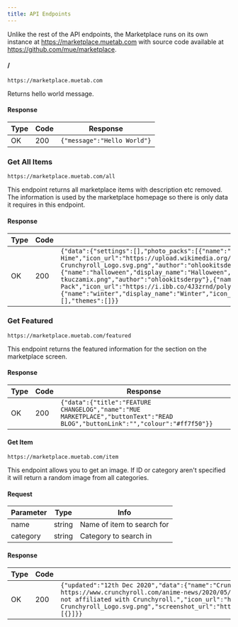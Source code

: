 ```yaml
---
title: API Endpoints
---
```


Unlike the rest of the API endpoints, the Marketplace runs on its own instance at https://marketplace.muetab.com with source code available at https://github.com/mue/marketplace.

#### /
```https://marketplace.muetab.com```

Returns hello world message.
#### Response
Type | Code | Response
--- | --- | ---
OK | 200 | ```{"message":"Hello World"}```
### Get All Items
```https://marketplace.muetab.com/all```

This endpoint returns all marketplace items with description etc removed. The information is used by the marketplace homepage so there is only data it requires in this endpoint.
#### Response
Type | Code | Response
--- | --- | ---
OK | 200 | ```{"data":{"settings":[],"photo_packs":[{"name":"crunchyroll_hime","display_name":"Crunchyroll Hime","icon_url":"https://upload.wikimedia.org/wikipedia/en/thumb/f/f6/Crunchyroll_Logo.svg/1200px-Crunchyroll_Logo.svg.png","author":"ohlookitsderpy"},{"name":"halloween","display_name":"Halloween","icon_url":"https://publicdomainvectors.org/photos/hattedpumpkin-tkuczamix.png","author":"ohlookitsderpy"},{"name":"low_poly","display_name":"Low Poly Pack","icon_url":"https://i.ibb.co/4J3zrnd/polypacklogo.png","author":"Jack Shanks"},{"name":"winter","display_name":"Winter","icon_url":"https://i.imgur.com/wDMOsaP.png","author":"eartharoid"}],"quote_packs":[],"themes":[]}}```

### Get Featured
```https://marketplace.muetab.com/featured```

This endpoint returns the featured information for the section on the marketplace screen.
#### Response
Type | Code | Response
--- | --- | ---
OK | 200 | ```{"data":{"title":"FEATURE CHANGELOG","name":"MUE MARKETPLACE","buttonText":"READ BLOG","buttonLink":"","colour":"#ff7f50"}}```

#### Get Item
```https://marketplace.muetab.com/item```

This endpoint allows you to get an image. If ID or category aren't specified it will return a random image from all categories.
#### Request
Parameter | Type | Info
--- | --- | ---
name | string | Name of item to search for
category | string | Category to search in
#### Response
Type | Code | Response
--- | --- | ---
OK | 200 | ```{"updated":"12th Dec 2020","data":{"name":"Crunchyroll Hime","description":"Official wallpapers brought to you by Crunchyroll\n Read more here: https://www.crunchyroll.com/anime-news/2020/05/07/let-hime-spice-up-your-virtual-backgrounds-with-some-free-wallpapers\n Please note that ohlookitsderpy and Mue are not affiliated with Crunchyroll.","icon_url":"https://upload.wikimedia.org/wikipedia/en/thumb/f/f6/Crunchyroll_Logo.svg/1200px-Crunchyroll_Logo.svg.png","screenshot_url":"https://u.derpyenterprises.org/CcNj","type":"photos","verified":false,"version":"1.0.0","author":"ohlookitsderpy","photos":[{}]}}```
